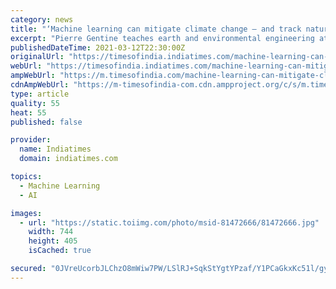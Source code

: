 ```yaml
---
category: news
title: "‘Machine learning can mitigate climate change — and track nature’s resilience’"
excerpt: "Pierre Gentine teaches earth and environmental engineering at Columbia University. Sharing his insights with Times Evoke, he discusses how AI can help us better understand climate change — and ..."
publishedDateTime: 2021-03-12T22:30:00Z
originalUrl: "https://timesofindia.indiatimes.com/machine-learning-can-mitigate-climate-change-and-track-natures-resilience/articleshow/81472269.cms"
webUrl: "https://timesofindia.indiatimes.com/machine-learning-can-mitigate-climate-change-and-track-natures-resilience/articleshow/81472269.cms"
ampWebUrl: "https://m.timesofindia.com/machine-learning-can-mitigate-climate-change-and-track-natures-resilience/amp_articleshow/81472269.cms"
cdnAmpWebUrl: "https://m-timesofindia-com.cdn.ampproject.org/c/s/m.timesofindia.com/machine-learning-can-mitigate-climate-change-and-track-natures-resilience/amp_articleshow/81472269.cms"
type: article
quality: 55
heat: 55
published: false

provider:
  name: Indiatimes
  domain: indiatimes.com

topics:
  - Machine Learning
  - AI

images:
  - url: "https://static.toiimg.com/photo/msid-81472666/81472666.jpg"
    width: 744
    height: 405
    isCached: true

secured: "0JVreUcorbJLChzO8mWiw7PW/LSlRJ+SqkStYgtYPzaf/Y1PCaGkxKc51l/gyCcC76fXkDPLT+Qe4YgnubAuiXSOP2662L2MaVaAnXG2MpNnmRKJ2bzR19Nf9IKRbA8wPKF4NeSulBk04sSmpg0sozvznFdFvXR79PRiT3FjSh1EgoAVlTOPnDuAoGCvLWX5LjofECjii1yi/AHQbNQ7B97IWmlTfRWKyseoUCtf1blbRc+wYBwR0eUwKPEhqoVUpMP8x9nG/2O4bw5Fuj0N0lnbNEgUCWSqv12C7cGVJwZ4GvH/219FohO9t4ngadfEQBEezaRWFXkzDlKc1mERViMVttELMxyslklKxWDmvQw=;Jdjjc0mlUdDoCNTpzOcDNQ=="
---
```


